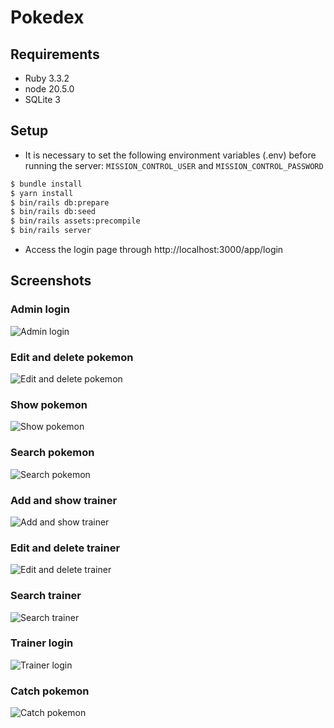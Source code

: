 # Pokedex

## Requirements
- Ruby 3.3.2
- node 20.5.0
- SQLite 3

## Setup
- It is necessary to set the following environment variables (.env) before running the server: `MISSION_CONTROL_USER` and `MISSION_CONTROL_PASSWORD`
```sh
$ bundle install
$ yarn install
$ bin/rails db:prepare
$ bin/rails db:seed
$ bin/rails assets:precompile
$ bin/rails server
```
- Access the login page through http://localhost:3000/app/login

## Screenshots

### Admin login
![Admin login](https://github.com/user-attachments/assets/93dd5462-5d99-45cc-9c9a-78aa5bcec3a9)

### Edit and delete pokemon
![Edit and delete pokemon](https://github.com/user-attachments/assets/0dfc8017-3b8a-4d53-9384-ebb7ab16aa01)

### Show pokemon
![Show pokemon](https://github.com/user-attachments/assets/8b40465e-ab21-42ff-ac64-49f71e02e685)

### Search pokemon
![Search pokemon](https://github.com/user-attachments/assets/6054bd35-a357-41b3-93d8-9e9cee9b4283)

### Add and show trainer
![Add and show trainer](https://github.com/user-attachments/assets/59624269-5c3b-423f-b8fa-c356e80df8f6)

### Edit and delete trainer
![Edit and delete trainer](https://github.com/user-attachments/assets/87111cae-bb5d-4958-a999-77724c1691bf)

### Search trainer
![Search trainer](https://github.com/user-attachments/assets/1aaeb4b8-b60f-4f06-989a-0753958c41a5)

### Trainer login
![Trainer login](https://github.com/user-attachments/assets/b09731d9-c894-45c3-8e7a-d63ce9c330cb)

### Catch pokemon
![Catch pokemon](https://github.com/user-attachments/assets/e1fd0d5e-22c3-471c-9bd4-1357c6fa66e9)
